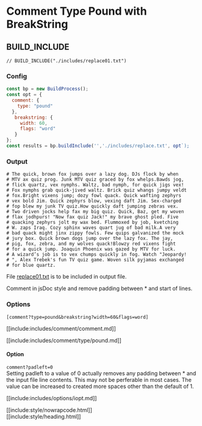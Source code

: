 # Comment Type Pound with BreakString

## BUILD_INCLUDE

<div class="nowrapcode">

```text
// BUILD_INCLUDE("./includes/replace01.txt")
```

</div>

### Config

````js
const bp = new BuildProcess();
const opt = {
  comment: {
    type: "pound"
  },
   breakstring: {
     width: 60,
     flags: "word"
   }
};
const results = bp.buildInclude('','./includes/replace.txt', opt`);
````

### Output

<div class="nowrapcode">

```text
# The quick, brown fox jumps over a lazy dog. DJs flock by when
# MTV ax quiz prog. Junk MTV quiz graced by fox whelps.Bawds jog,
# flick quartz, vex nymphs. Waltz, bad nymph, for quick jigs vex!
# Fox nymphs grab quick-jived waltz. Brick quiz whangs jumpy veldt
# fox.Bright vixens jump; dozy fowl quack. Quick wafting zephyrs
# vex bold Jim. Quick zephyrs blow, vexing daft Jim. Sex-charged
# fop blew my junk TV quiz.How quickly daft jumping zebras vex.
# Two driven jocks help fax my big quiz. Quick, Baz, get my woven
# flax jodhpurs! "Now fax quiz Jack!" my brave ghost pled. Five
# quacking zephyrs jolt my wax bed. Flummoxed by job, kvetching
# W. zaps Iraq. Cozy sphinx waves quart jug of bad milk.A very
# bad quack might jinx zippy fowls. Few quips galvanized the mock
# jury box. Quick brown dogs jump over the lazy fox. The jay,
# pig, fox, zebra, and my wolves quack!Blowzy red vixens fight
# for a quick jump. Joaquin Phoenix was gazed by MTV for luck.
# A wizard’s job is to vex chumps quickly in fog. Watch "Jeopardy!
# ", Alex Trebek's fun TV quiz game. Woven silk pyjamas exchanged
# for blue quartz.
```

</div>

File [replace01.txt](replacements/replace01.txt.html) is to be included in output file.

Comment in jsDoc style and remove padding between * and start of lines.

### Options

`[comment?type=pound&breakstring?width=60&flags=word]`

[[include:includes/comment/comment.md]]

[[include:includes/comment/type/pound.md]]

#### Option

`comment?padleft=0`  
Setting padleft to a value of 0 actually removes any padding between * and the input file line contents. This may not be perferable in most cases. The value can be increased to created more spaces other than the default of 1.

[[include:includes/options/iopt.md]]

[[include:style/nowrapcode.html]]  
[[include:style/heading.html]]